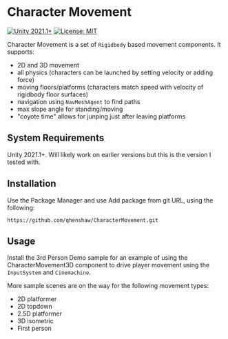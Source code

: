 # Character Movement
[![Unity 2021.1+](https://img.shields.io/badge/unity-2020.1%2B-blue.svg)](https://unity3d.com/get-unity/download)
[![License: MIT](https://img.shields.io/badge/License-MIT-brightgreen.svg)](https://github.com/qhenshaw/CharacterMovement/blob/main/LICENSE.md)

Character Movement is a set of `Rigidbody` based movement components. It supports:
- 2D and 3D movement
- all physics (characters can be launched by setting velocity or adding force)
- moving floors/platforms (characters match speed with velocity of rigidbody floor surfaces)
- navigation using `NavMeshAgent` to find paths
- max slope angle for standing/moving
- "coyote time" allows for junping just after leaving platforms

## System Requirements
Unity 2021.1+. Will likely work on earlier versions but this is the version I tested with.

## Installation
Use the Package Manager and use Add package from git URL, using the following: 
```
https://github.com/qhenshaw/CharacterMovement.git
```

## Usage
Install the 3rd Person Demo sample for an example of using the CharacterMovement3D component to drive player movement using the `InputSystem` and `Cinemachine`.

More sample scenes are on the way for the following movement types:
- 2D platformer
- 2D topdown
- 2.5D platformer
- 3D isometric
- First person
